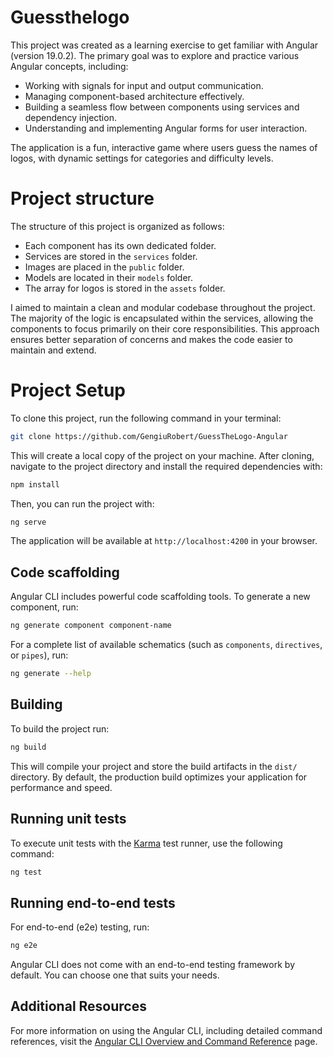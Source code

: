 # Guessthelogo

This project was created as a learning exercise to get familiar with Angular (version 19.0.2). The primary goal was to explore and practice various Angular concepts, including:

* Working with signals for input and output communication.
* Managing component-based architecture effectively.
* Building a seamless flow between components using services and dependency injection.
* Understanding and implementing Angular forms for user interaction.

The application is a fun, interactive game where users guess the names of logos, with dynamic settings for categories and difficulty levels.

# Project structure

The structure of this project is organized as follows:

* Each component has its own dedicated folder.
* Services are stored in the `services` folder.
* Images are placed in the `public` folder.
* Models are located in their `models` folder.
* The array for logos is stored in the `assets` folder.

I aimed to maintain a clean and modular codebase throughout the project. The majority of the logic is encapsulated within the services, allowing the components to focus primarily on their core responsibilities. This approach ensures better separation of concerns and makes the code easier to maintain and extend.

# Project Setup

To clone this project, run the following command in your terminal:

```bash
git clone https://github.com/GengiuRobert/GuessTheLogo-Angular
```

This will create a local copy of the project on your machine. After cloning, navigate to the project directory and install the required dependencies with:

```bash
npm install
```

Then, you can run the project with:

```bash
ng serve
```

The application will be available at `http://localhost:4200` in your browser.

## Code scaffolding

Angular CLI includes powerful code scaffolding tools. To generate a new component, run:

```bash
ng generate component component-name
```

For a complete list of available schematics (such as `components`, `directives`, or `pipes`), run:

```bash
ng generate --help
```

## Building

To build the project run:

```bash
ng build
```

This will compile your project and store the build artifacts in the `dist/` directory. By default, the production build optimizes your application for performance and speed.

## Running unit tests

To execute unit tests with the [Karma](https://karma-runner.github.io) test runner, use the following command:

```bash
ng test
```

## Running end-to-end tests

For end-to-end (e2e) testing, run:

```bash
ng e2e
```

Angular CLI does not come with an end-to-end testing framework by default. You can choose one that suits your needs.

## Additional Resources

For more information on using the Angular CLI, including detailed command references, visit the [Angular CLI Overview and Command Reference](https://angular.dev/tools/cli) page.
